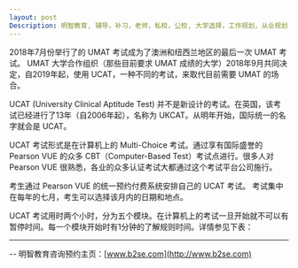 ```yaml
---
layout: post
Description: 明智教育, 辅导，补习，老师，私校，公校, 大学选择，工作规划，从业规划，天才儿童是浮云，澳洲学生挫折教育，儿童空间推理，空间理解能力， Universities Selection, Career Education, Career Advisors, Guidance, Private Schools, Selective Schools, Writing tutoring, Interviews tutoring, Resume Writing, Spatial skills, Failures help gifted children，2018 NAPLAN, writing declines, NAPLAN Online controvercy, Critical and creative thinking involves reasoning, using and analysing evidence, and applying knowledge to find creative solutions to complex problems
---
```


2018年7月份举行了的 UMAT 考试成为了澳洲和纽西兰地区的最后一次 UMAT 考试。 UMAT 大学合作组织（那些目前要求 UMAT 成绩的大学）2018年9月共同决定，自2019年起，使用 UCAT，一种不同的考试，来取代目前需要 UMAT 的场合。

UCAT (University Clinical Aptitude Test) 并不是新设计的考试。在英国，该考试已经进行了13年（自2006年起），名称为 UKCAT。从明年开始，国际统一的名字就会是 UCAT。

UCAT 考试形式是在计算机上的 Multi-Choice 考试。通过享有国际盛誉的 Pearson VUE 的众多 CBT（Computer-Based Test）考试点进行。很多人对 Pearson VUE 很熟悉，各业的众多认证考试大都通过这个考试平台公司施行。

考生通过 Pearson VUE 的统一预约付费系统安排自己的 UCAT 考试。 考试集中在每年的七月，考生可以选择该月内的日期和地点。

UCAT 考试用时两个小时，分为五个模块。在计算机上的考试一旦开始就不可以有暂停时间。每一个模块开始时有1分钟的了解规则时间。详情参见下表：



	
--------
-- 明智教育咨询预约主页：[www.b2se.com](http://www.b2se.com)

